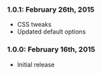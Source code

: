### 1.0.1: February 26th, 2015
* CSS tweaks
* Updated default options

### 1.0.0: February 16th, 2015
* Initial release


